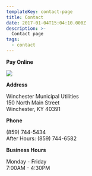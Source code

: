```yaml
---
templateKey: contact-page
title: Contact
date: 2017-01-04T15:04:10.000Z
description: >-
  Contact page
tags:
  - contact
---
```

**Pay Online**

<a href="https://smartbillcorp.com/oa/frmLogin.aspx?ws=winchesterky"><img src="/img/billpay.png" /></a>

**Address**

Winchester Municipal Utilities  
150 North Main Street  
Winchester, KY 40391

**Phone**

(859) 744-5434  
After Hours: (859) 744-6582

**Business Hours**

Monday - Friday  
7:00AM - 4:30PM